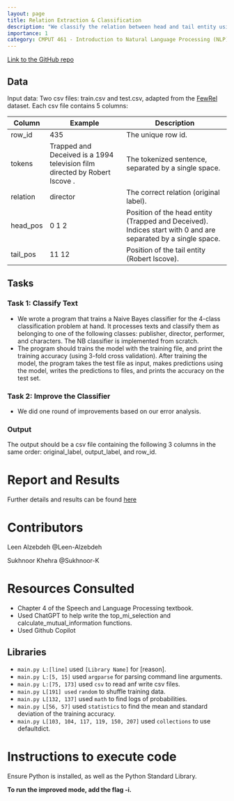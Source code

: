 ```yaml
---
layout: page
title: Relation Extraction & Classification
description: "We classify the relation between head and tail entity using a Naive Bayes model based on bag-of-words (BoW) features."
importance: 1
category: CMPUT 461 - Introduction to Natural Language Processing (NLP)
---
```


[Link to the GitHub repo](https://github.com/Leen-Alzebdeh/NLP-Relation-Extraction-Classification)

## Data

Input data: Two csv files: train.csv and test.csv, adapted from the [FewRel](https://www.aclweb.org/anthology/D18-1514) dataset.
Each csv file contains 5 columns:

| Column   | Example                                                                    | Description                                                                                                   |
| -------- | -------------------------------------------------------------------------- | ------------------------------------------------------------------------------------------------------------- |
| row_id   | 435                                                                        | The unique row id.                                                                                            |
| tokens   | Trapped and Deceived is a 1994 television film directed by Robert Iscove . | The tokenized sentence, separated by a single space.                                                          |
| relation | director                                                                   | The correct relation (original label).                                                                        |
| head_pos | 0 1 2                                                                      | Position of the head entity (Trapped and Deceived). Indices start with 0 and are separated by a single space. |
| tail_pos | 11 12                                                                      | Position of the tail entity (Robert Iscove).                                                                  |

## Tasks

### Task 1: Classify Text

- We wrote a program that trains a Naive Bayes classifier for the 4-class classification problem at hand. It processes texts and classify them as belonging to one of the following classes: publisher, director, performer, and characters. The NB classifier is implemented from scratch.
- The program should trains the model with the training file, and print the training accuracy (using 3-fold cross validation). After training the model, the program takes the test file as input, makes predictions using the model, writes the predictions to files, and prints the accuracy on the test set.

### Task 2: Improve the Classifier

- We did one round of improvements based on our error analysis.

### Output

The output should be a csv file containing the following 3 columns in the same order: original_label, output_label, and row_id.

# Report and Results

Further details and results can be found [here](https://github.com/Leen-Alzebdeh/NLP-Relation-Extraction-Classification/blob/main/REPORT.md)

# Contributors

Leen Alzebdeh @Leen-Alzebdeh

Sukhnoor Khehra @Sukhnoor-K

# Resources Consulted

- Chapter 4 of the Speech and Language Processing textbook.
- Used ChatGPT to help write the top_mi_selection and calculate_mutual_information functions.
- Used Github Copilot

## Libraries

- `main.py L:[line]` used `[Library Name]` for [reason].
- `main.py L:[5, 15]` used `argparse` for parsing command line arguments.
- `main.py L:[75, 173]` used `csv` to read anf write csv files.
- `main.py L[191] used` `random` to shuffle training data.
- `main.py L[132, 137]` used `math` to find logs of probabilities.
- `main.py L[56, 57]` used `statistics` to find the mean and standard deviation of the training accuracy.
- `main.py L[103, 104, 117, 119, 150, 207]` used `collections` to use defaultdict.

# Instructions to execute code

Ensure Python is installed, as well as the Python Standard Library.

**To run the improved mode, add the flag -i.**
